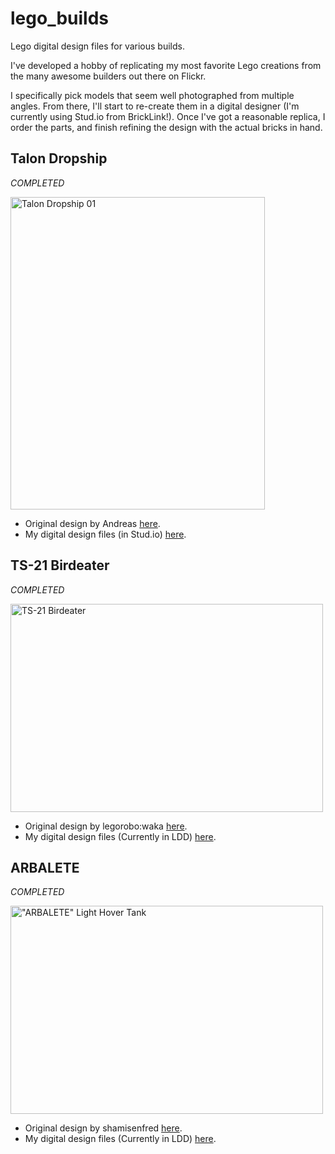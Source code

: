 # lego_builds
Lego digital design files for various builds.

I've developed a hobby of replicating my most favorite Lego creations from the many awesome builders out there on Flickr. 

I specifically pick models that seem well photographed from multiple angles. From there, I'll start to re-create them in a digital designer (I'm currently using Stud.io from BrickLink!). Once I've got a reasonable replica, I order the parts, and finish refining the design with the actual bricks in hand.

## Talon Dropship

*COMPLETED*

<a data-flickr-embed="true"  href="https://www.flickr.com/photos/129594216@N04/33313480373/in/album-72157679569958653/" title="Talon Dropship 01"><img src="https://c1.staticflickr.com/3/2895/33313480373_6d7d75b9ec.jpg" width="407" height="500" alt="Talon Dropship 01"></a>

* Original design by Andreas [here](https://www.flickr.com/photos/cc-7576/6748547019/).
* My digital design files (in Stud.io) [here](https://github.com/chrisjmccormick/lego_builds/tree/master/Talon%20Dropship).

## TS-21 Birdeater

*COMPLETED*

<a data-flickr-embed="true"  href="https://www.flickr.com/photos/129594216@N04/22690045219/in/album-72157660533913168/" title="TS-21 Birdeater"><img src="https://c1.staticflickr.com/1/717/22690045219_3f613c5cdc.jpg" width="500" height="333" alt="TS-21 Birdeater"></a>

* Original design by legorobo:waka [here](https://www.flickr.com/photos/legorobo/sets/72157631588776450/).
* My digital design files (Currently in LDD) [here](https://github.com/chrisjmccormick/lego_builds/tree/master/TS-21%20Birdeater).

## ARBALETE

*COMPLETED*

<a data-flickr-embed="true"  href="https://www.flickr.com/photos/129594216@N04/17646026340/in/album-72157653533963572/" title="&quot;ARBALETE&quot; Light Hover Tank"><img src="https://c1.staticflickr.com/9/8785/17646026340_d08b0c015f.jpg" width="500" height="333" alt="&quot;ARBALETE&quot; Light Hover Tank"></a>

* Original design by shamisenfred [here](https://www.flickr.com/photos/shamisenfred/16535858481/).
* My digital design files (Currently in LDD) [here](https://github.com/chrisjmccormick/lego_builds/tree/master/Arbalete).


